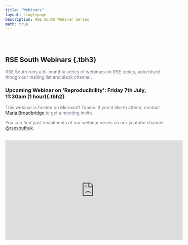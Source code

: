 ```yaml
---
title: "Webinars"
layout: singlepage
Description: RSE South Webinar Series
math: true
---
```


<br/><br/>

## RSE South Webinars {.tbh3}

<span style="color:#7a7288">
<p>RSE South runs a bi-monthly series of webinars on RSE topics, advertised though our mailing list and slack channel.
</p>
</span>

### Upcoming Webinar on 'Reproducibility': Friday 7th July, 11:30am (1 hour){.tbh2}
<span style="color:#7a7288">
<p>This webinar is hosted on Microsoft Teams. If you'd like to attend, contact <a href="mailto:m.b.broadbridge@reading.ac.uk">Maria Broadbridge</a> to get a meeting invite. </p>

<p>You can find past instalments of our webinar series on our youtube channel <a class="tbli" href="https://youtube.com/@rsesouthuk" >@rsesouthuk</a>. 
</p>
</span>

<br/>


<iframe width="560" height="315" src="https://www.youtube.com/embed/videoseries?list=PLWkAerMjnsM2FMDFfGYJtMnRljONoXd-0" title="YouTube video player" frameborder="0" allow="accelerometer; autoplay; clipboard-write; encrypted-media; gyroscope; picture-in-picture; web-share" allowfullscreen></iframe>

<br/><br/>
<br/><br/>

